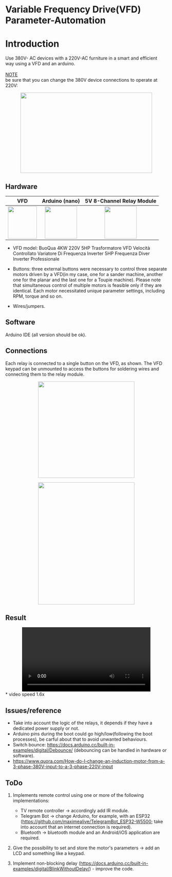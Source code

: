 # Variable Frequency Drive(VFD) Parameter-Automation

# Introduction
Use 380V- AC devices with a 220V-AC furniture in a smart and efficient way using a VFD and an arduino.<br><br>
<ins> NOTE </ins> <br>
be sure that you can change the 380V device connections to operate at 220V:<br>

<p align="center">
  <img width="410" height="250" src="https://github.com/user-attachments/assets/c3fd1e39-4385-490a-90b2-c47ab7d462c4">
</p>

## Hardware
VFD             |  Arduino (nano)             |5V 8-Channel Relay Module  |
:-------------------------:|:-------------------------:|:-------------------------:|
<img src="https://github.com/user-attachments/assets/d701328b-6d08-44ea-a0f6-a48747c7c25a" width="90" height="100" />  |  <img src="https://github.com/user-attachments/assets/fdc74bed-b436-4e63-b077-62585f0678e6" width="100" height="100" />  |<img src="https://github.com/user-attachments/assets/246276cd-cc9f-41c6-be08-7d0bec98bc00" width="100" height="100" />  | 

- VFD model: BuoQua 4KW 220V 5HP Trasformatore VFD Velocità Controllato Variatore Di Frequenza Inverter 5HP Frequenza Diver Inverter Professionale

- Buttons: three external buttons were necessary to control three separate motors driven by a VFD(in my case, one for a sander machine, another one for the planar and the last one for a Toupie machine). Please note that simultaneous control of multiple motors is feasible only if they are identical. Each motor necessitated unique parameter settings, including RPM, torque and so on.
- Wires/jumpers.

## Software
Arduino IDE (all version should be ok).

## Connections
Each relay is connected to a single button on the VFD, as shown. The VFD keypad can be unmounted to access the buttons for soldering wires and connecting them to the relay module.
<p align="center">
  <img src="https://github.com/user-attachments/assets/6eb61700-b27b-497e-a865-610379736898" width="300" height="300" />
</p>

<p align="center">
  <img width="300" height="380" src="https://github.com/user-attachments/assets/35de1f4c-8ab4-415b-973a-017fcb451f84">
</p>

## Result

<div align="center">
  <video src="https://github.com/user-attachments/assets/61a216fb-f2c9-4f5d-8ab0-22cea4845a12" width="400" />
</div>
* video speed 1.6x

## Issues/reference
- Take into account the logic of the relays, it depends if they have a dedicated power supply or not.
- Arduino pins during the boot could go high/low(following the boot processes), be carful about that to avoid unwanted behaviours.
- Switch bounce: https://docs.arduino.cc/built-in-examples/digital/Debounce/ (debouncing can be handled in hardware or software).
- https://www.quora.com/How-do-I-change-an-induction-motor-from-a-3-phase-380V-input-to-a-3-phase-220V-input

## ToDo
1) Implements remote control using one or more of the following implementations:<br>
   - TV remote controller -> accordingly add IR module.
   - Telegram Bot -> change Arduino, for example, with an ESP32 (https://github.com/maximealive/TelegramBot_ESP32-W5500; take into account that an internet connection is required).
   - Bluetooth -> bluetooth module and an Android/iOS application are required.

2) Give the possibility to set and store the motor's parameters -> add an LCD and something like a keypad.

3) Implement non-blocking delay (https://docs.arduino.cc/built-in-examples/digital/BlinkWithoutDelay/) - improve the code.
